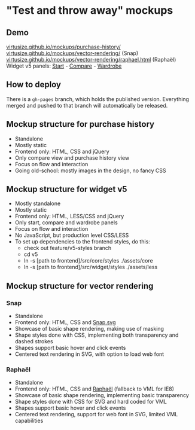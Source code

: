 # "Test and throw away" mockups

## Demo

[virtusize.github.io/mockups/purchase-history/](http://virtusize.github.io/mockups/purchase-history/)  
[virtusize.github.io/mockups/vector-rendering/](http://virtusize.github.io/mockups/vector-rendering/) (Snap)  
[virtusize.github.io/mockups/vector-rendering/raphael.html](http://virtusize.github.io/mockups/vector-rendering/raphael.html) (Raphaël)  
Widget v5 panels: [Start](http://virtusize.github.io/mockups/v5/) - [Compare](http://virtusize.github.io/mockups/v5/compare.html) - [Wardrobe](http://virtusize.github.io/mockups/v5/wardrobe.html)

## How to deploy

There is a  `gh-pages` branch, which holds the published version.
Everything merged and pushed to that branch will automatically be released.

## Mockup structure for purchase history

- Standalone
- Mostly static
- Frontend only: HTML, CSS and jQuery
- Only compare view and purchase history view
- Focus on flow and interaction
- Going old-school: mostly images in the design, no fancy CSS

## Mockup structure for widget v5

- Mostly standalone
- Mostly static
- Frontend only: HTML, LESS/CSS and jQuery
- Only start, compare and wardrobe panels
- Focus on flow and interaction
- No JavaScript, but production level CSS/LESS
- To set up dependencies to the frontend styles, do this:
    - check out feature/v5-styles branch
    - cd v5
    - ln -s [path to frontend]/src/core/styles ./assets/core
    - ln -s [path to frontend]/src/widget/styles ./assets/less

## Mockup structure for vector rendering

### Snap
- Standalone
- Frontend only: HTML, CSS and [Snap.svg](http://snapsvg.io/)
- Showcase of basic shape rendering, making use of masking
- Shape styles done with CSS, implementing both transparency and dashed strokes
- Shapes support basic hover and click events
- Centered text rendering in SVG, with option to load web font

### Raphaël
- Standalone
- Frontend only: HTML, CSS and [Raphaël](http://raphaeljs.com/) (fallback to VML for IE8)
- Showcase of basic shape rendering, implementing basic transparency
- Shape styles done with CSS for SVG and hard coded for VML
- Shapes support basic hover and click events
- Centered text rendering, support for web font in SVG, limited VML capabilities
